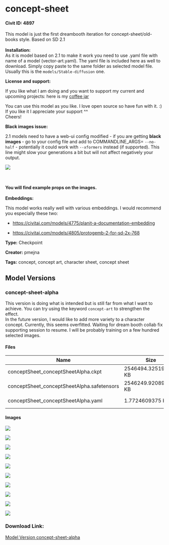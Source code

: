 # concept-sheet

#### Civit ID: 4897

<p>This model is just the first dreambooth iteration for concept-sheet/old-books style. Based on SD 2.1<br /><br /><strong>Installation:</strong><br />As it is model based on 2.1 to make it work you need to use .yaml file with name of a model (vector-art.yaml). The yaml file is included here as well to download. Simply copy paste to the same folder as selected model file. Usually this is the <code>models/Stable-diffusion</code> one.</p><p></p><p><strong>License and support:</strong></p><p>If you like what I am doing and you want to support my current and upcoming projects: here is my <a target="_blank" rel="ugc" href="https://www.buymeacoffee.com/pmejna">coffee jar</a></p><p></p><p>You can use this model as you like. I love open source so have fun with it. :) If you like it I appreciate your support ^^<br />Cheers!</p><p></p><p><strong>Black images issue:</strong></p><p>2.1 models need to have a web-ui config modified - if you are getting <strong>black images </strong>- go to your config file and add to COMMANDLINE_ARGS= <code>--no-half</code> - potentially it could work with <code>--xformers</code> instead (if supported). This line might slow your generations a bit but will not affect negatively your output.</p><p></p><img src="https://imagecache.civitai.com/xG1nkqKTMzGDvpLrqFT7WA/e717898c-c997-4f10-e832-04e1b0e1c000/width=525" /><p><br /><br /><strong>You will find example props on the images.</strong><br /><br /><strong>Embeddings:</strong></p><p>This model works really well with various embeddings. I would recommend you especially these two:</p><ul><li><p><a target="_blank" rel="ugc" href="https://civitai.com/models/4775/planit-a-documentation-embedding">https://civitai.com/models/4775/planit-a-documentation-embedding</a></p></li><li><p><a target="_blank" rel="ugc" href="https://civitai.com/models/4805/protogemb-2-for-sd-2x-768">https://civitai.com/models/4805/protogemb-2-for-sd-2x-768</a></p></li></ul><p></p>

**Type:** Checkpoint

**Creator:** pmejna

**Tags:** concept, concept art, character sheet, concept sheet

## Model Versions

### concept-sheet-alpha

<p>This version is doing what is intended but is still far from what I want to achieve. You can try using the keyword <code>concept-art</code> to strengthen the effect.<br />In the future version, I would like to add more variety to a character concept. Currently, this seems overfitted. Waiting for dream booth collab fix supporting session to resume. I will be probably training on a few hundred selected images.</p>

#### Files

| Name | Size | Type | Format | Download Url | AutoV1 | AutoV2 | SHA256 | CRC32 | BLAKE3 |
| --- | --- | --- | --- | --- | --- | --- | --- | --- | --- |
| conceptSheet_conceptSheetAlpha.ckpt | 2546494.325195312 KB | Model | PickleTensor | https://civitai.com/api/download/models/5635?type=Model&format=PickleTensor&size=full&fp=fp16 | EB70FF01 | A938D43540 | A938D435404DA008EDCB1A562CDF4F52363AC71FD7A7582839CC3CB068710AD2 | 468E63DF | 764388438FD5C4857818045D38D1B0052CBF1AF3C975761FC4E5C4BC9A3544EB |
| conceptSheet_conceptSheetAlpha.safetensors | 2546249.920898438 KB | Model | SafeTensor | https://civitai.com/api/download/models/5635 | A149572B | 5926432C85 | 5926432C85DC32D744A36B10DE2918713436BA1812857D0D7FAF169A817149F4 | A7601503 | F4E384D3B1CD97C3D0FF82A5F0D99CFFCD52297F817AFD9A3467A3B02A866DC9 |
| conceptSheet_conceptSheetAlpha.yaml | 1.7724609375 KB | Config | Other | https://civitai.com/api/download/models/5635?type=Config&format=Other | - | 72B092AADF | 72B092AADFE146F5D3F395A720C0AA3B2354B2095E3F10DC18F0E9716D286DCB | BEC16895 | E3D04B07DBB3E2A59A06E6BA1CA7DA0BB822E4C67D2CB1179A2117076D47EBBC |

#### Images

<p><img src="https://image.civitai.com/xG1nkqKTMzGDvpLrqFT7WA/e2aed68b-1d2f-4974-46a1-202850766c00/width=450/121785.jpeg" /></p>

<p><img src="https://image.civitai.com/xG1nkqKTMzGDvpLrqFT7WA/d8315e48-2514-4aea-a350-bab8e8cb8800/width=450/45514.jpeg" /></p>

<p><img src="https://image.civitai.com/xG1nkqKTMzGDvpLrqFT7WA/afc1f18f-89da-4eab-d16a-aa621fb27d00/width=450/45511.jpeg" /></p>

<p><img src="https://image.civitai.com/xG1nkqKTMzGDvpLrqFT7WA/d7c97035-6256-4739-3039-0bce7854e100/width=450/45525.jpeg" /></p>

<p><img src="https://image.civitai.com/xG1nkqKTMzGDvpLrqFT7WA/eb69fb0a-bc8f-4113-6959-6fd7deeab900/width=450/45524.jpeg" /></p>

<p><img src="https://image.civitai.com/xG1nkqKTMzGDvpLrqFT7WA/a80b23b7-e5b5-4624-b809-828463352d00/width=450/45523.jpeg" /></p>

<p><img src="https://image.civitai.com/xG1nkqKTMzGDvpLrqFT7WA/81f8de5c-1cb2-4bca-155f-2dd49b0db000/width=450/45522.jpeg" /></p>

<p><img src="https://image.civitai.com/xG1nkqKTMzGDvpLrqFT7WA/4861645a-1090-45fb-a0a8-d49daa9f4100/width=450/121784.jpeg" /></p>

<p><img src="https://image.civitai.com/xG1nkqKTMzGDvpLrqFT7WA/6be17057-f40c-4687-b09d-4ce8382e7600/width=450/45521.jpeg" /></p>

<p><img src="https://image.civitai.com/xG1nkqKTMzGDvpLrqFT7WA/dae9246d-be50-40fa-b00b-5f72c43b1600/width=450/45520.jpeg" /></p>

### Download Link:

[Model Version concept-sheet-alpha](https://civitai.com/api/download/models/5635)

